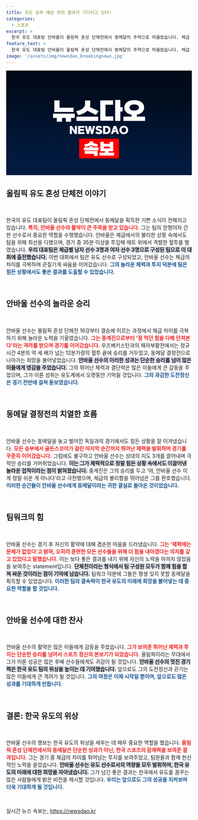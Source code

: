 ```yaml
---
title: 유도 승부 예상 외의 결과가 기다리고 있다!
categories:
  - 스포츠
excerpt: >
  한국 유도 대표팀 안바울이 올림픽 혼성 단체전에서 동메달의 주역으로 떠올랐습니다. 체급 열세를 극복하고 35분 동안 혈투를 벌이며 극적인 승리를 거둔 그의 투지가 빛났습니다.
feature_text: >
  한국 유도 대표팀 안바울이 올림픽 혼성 단체전에서 동메달의 주역으로 떠올랐습니다. 체급 열세를 극복하고 35분 동안 혈투를 벌이며 극적인 승리를 거둔 그의 투지가 빛났습니다.
image: '/assets/img/newsdao_breakingnews.jpg'
---
```


<p><img src="/assets/img/newsdao_breakingnews.jpg" alt="bookingtag 속보" /></p>

<h2 data-ke-size="size26">올림픽 유도 혼성 단체전 이야기</h2>

<p data-ke-size="size16">&nbsp;</p>

<p data-ke-size="size16">한국의 유도 대표팀이 올림픽 혼성 단체전에서 동메달을 획득한 기쁜 소식이 전해지고 있습니다. <b><span style="color: #ee2323;">특히, 안바울 선수의 활약이 큰 주목을 받고 있습니다.</span></b> 그는 팀의 맏형이자 간판 선수로서 중요한 역할을 수행했습니다. 안바울은 체급에서의 불리한 상황 속에서도 팀을 위해 최선을 다했으며, 경기 중 35분 이상을 투입해 매트 위에서 격렬한 혈투를 벌였습니다. <b><span style="background-color: #21538527;">우리 대표팀은 체급별 남자 선수 3명과 여자 선수 3명으로 구성된 팀으로 이 대회에 출전했습니다.</span></b> 이번 대회에서 팀은 유도 선수로 구성되었고, 안바울 선수는 체급의 차이를 극복하며 끈질기게 싸움을 이어갔습니다. <b><span style="color: #1a5490;">그의 놀라운 체력과 투지 덕분에 팀은 힘든 상황에서도 좋은 결과를 도출할 수 있었습니다.</span></b></p>

<p data-ke-size="size16">&nbsp;</p>

<h2 data-ke-size="size26">안바울 선수의 놀라운 승리</h2>

<p data-ke-size="size16">&nbsp;</p>

<p data-ke-size="size16">안바울 선수는 올림픽 혼성 단체전 16강부터 결승에 이르는 과정에서 체급 차이를 극복하기 위해 놀라운 노력을 기울였습니다. <b><span style="color: #ee2323;">그는 중계진으로부터 '젖 먹던 힘을 다해 던져본다'라는 격려를 받으며 경기를 이어갔습니다.</span></b> 우즈베키스탄과의 패자부활전에서는 정규시간 4분의 약 세 배가 넘는 12분가량의 혈투 끝에 승리를 거두었고, 동메달 결정전으로 나아가는 희망을 불어넣었습니다. <b><span style="background-color: #21538527;">안바울 선수의 이러한 성과는 단순한 승리를 넘어 많은 이들에게 영감을 주었습니다.</span></b> 그의 뛰어난 체력과 결단력은 많은 이들에게 큰 감동을 주었으며, 그가 이룬 성취는 유도계에서 오랫동안 기억될 것입니다. <b><span style="color: #1a5490;">그의 과감한 도전정신은 경기 전반에 걸쳐 돋보였습니다.</span></b></p>

<p data-ke-size="size16">&nbsp;</p>

<h2 data-ke-size="size26">동메달 결정전의 치열한 흐름</h2>

<p data-ke-size="size16">&nbsp;</p>

<p data-ke-size="size16">안바울 선수는 동메달을 놓고 벌어진 독일과의 경기에서도 힘든 상황을 잘 이겨냈습니다. <b><span style="color: #ee2323;">모든 승부에서 골든스코어가 걸린 마지막 순간까지 뛰어난 체력을 발휘하며 경기를 꾸준히 이어갔습니다.</span></b> 그럼에도 불구하고 안바울 선수는 상대의 지도 3개를 끌어내며 극적인 승리를 거머쥐었습니다. <b><span style="background-color: #21538527;">이는 그가 체력적으로 정말 힘든 상황 속에서도 이끌어낸 놀라운 업적이라는 점이 밝혀졌습니다.</span></b> 중계진은 그의 승리를 두고 '야, 안바울 선수 이게 정말 쉬운 게 아니다'라고 극찬했으며, 체급의 불리함을 뛰어넘은 그를 환호했습니다. <b><span style="color: #1a5490;">이러한 순간들이 안바울 선수에게 동메달이라는 귀한 결실로 돌아온 것이었습니다.</span></b></p>

<p data-ke-size="size16">&nbsp;</p>

<h2 data-ke-size="size26">팀워크의 힘</h2>

<p data-ke-size="size16">&nbsp;</p>

<p data-ke-size="size16">안바울 선수는 경기 후 자신의 활약에 대해 겸손한 마음을 드러냈습니다. <b><span style="color: #ee2323;">그는 ‘체력에는 문제가 없었다’고 밝혀, 오히려 훈련한 모든 선수들을 위해 더 힘을 내야겠다는 의지를 갖고 있었다고 말했습니다.</span></b> 이는 보다 좋은 결과를 내기 위해 자신의 노력을 아끼지 않았음을 보여주는 statement입니다. <b><span style="background-color: #21538527;">단체전이라는 형식에서 팀 구성원 모두가 함께 힘을 합쳐 싸운 것이라는 점이 기억에 남습니다.</span></b> 팀워크 덕분에 그들은 평생 잊지 못할 동메달을 획득할 수 있었습니다. <b><span style="color: #1a5490;">이러한 팀의 결속력이 한국 유도의 미래에 희망을 불어넣는 데 중요한 역할을 할 것입니다.</span></b></p>

<p data-ke-size="size16">&nbsp;</p>

<h2 data-ke-size="size26">안바울 선수에 대한 찬사</h2>

<p data-ke-size="size16">&nbsp;</p>

<p data-ke-size="size16">안바울 선수의 활약은 많은 이들에게 감동을 주었습니다. <b><span style="color: #ee2323;">그가 보여준 뛰어난 체력과 투지는 단순한 승리를 넘어서 스포츠 정신의 본보기가 되었습니다.</span></b> 올림픽이라는 무대에서 그가 이룬 성공은 많은 후배 선수들에게도 귀감이 될 것입니다. <b><span style="background-color: #21538527;">안바울 선수의 멋진 경기력은 한국 유도 팀의 위상을 높이는 데 기여했습니다.</span></b> 앞으로도 그의 도전정신과 끈기는 많은 이들에게 큰 격려가 될 것입니다. <b><span style="color: #1a5490;">그의 여정은 이제 시작일 뿐이며, 앞으로도 많은 성과를 기대하게 만듭니다.</span></b></p>

<p data-ke-size="size16">&nbsp;</p>

<h2 data-ke-size="size26">결론: 한국 유도의 위상</h2>

<p data-ke-size="size16">&nbsp;</p>

<p data-ke-size="size16">안바울 선수의 행보는 한국 유도의 위상을 세우는 데 매우 중요한 역할을 했습니다. <b><span style="color: #ee2323;">올림픽 혼성 단체전에서의 동메달은 단순한 성과가 아닌, 한국 스포츠의 잠재력을 보여준 결과입니다.</span></b> 그는 경기 중 체급의 차이를 뛰어넘는 투지를 보여주었고, 팀원들과 함께 헌신적인 노력을 쏟았습니다. <b><span style="background-color: #21538527;">안바울 선수는 유도 선수로서의 역량을 모두 발휘하며, 한국 유도의 미래에 대한 희망을 자아냈습니다.</span></b> 그가 남긴 좋은 결과는 한국에서 유도를 꿈꾸는 많은 사람들에게 밝은 비전을 제시할 것입니다. <b><span style="color: #1a5490;">우리는 앞으로도 그의 성공을 지켜보며 더욱 기대하게 될 것입니다.</span></b></p>

<p data-ke-size="size16">&nbsp;</p>
실시간 뉴스 속보는, <a href="https://newsdao.kr" rel="dofollow">https://newsdao.kr</a>



